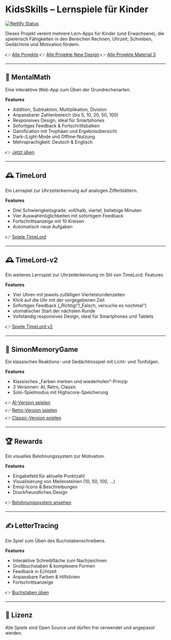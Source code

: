 # KidsSkills – Lernspiele für Kinder

[![Netlify Status](https://api.netlify.com/api/v1/badges/4598ceb6-41ec-4c74-ad49-37ce0a6f5064/deploy-status)](https://app.netlify.com/projects/daddiotime-kidsskills/deploys)

Dieses Projekt vereint mehrere Lern-Apps für Kinder (und Erwachsene), die spielerisch Fähigkeiten in den Bereichen Rechnen, Uhrzeit, Schreiben, Gedächtnis und Motivation fördern.

👉 [Alle Projekte](https://daddiotime-kidsskills.netlify.app/ProjectHub/index.html)
👉 [Alle Projekte New Design](https://daddiotime-kidsskills.netlify.app/ProjectHub/index-v2.html)
👉 [Alle Projekte Material 3](https://daddiotime-kidsskills.netlify.app/ProjectHub/index-v3.html)

---

## 🔢 MentalMath

Eine interaktive Web-App zum Üben der Grundrechenarten.

**Features**
- Addition, Subtraktion, Multiplikation, Division
- Anpassbarer Zahlenbereich (bis 5, 10, 20, 50, 100)
- Responsives Design, ideal für Smartphones
- Sofortiges Feedback & Fortschrittsbalken
- Gamification mit Trophäen und Ergebnisübersicht
- Dark-/Light-Mode und Offline-Nutzung
- Mehrsprachigkeit: Deutsch & Englisch

👉 [Jetzt üben](https://daddiotime-kidsskills.netlify.app/MentalMath/index.html)

---

## 🕰️ TimeLord

Ein Lernspiel zur Uhrzeiterkennung auf analogen Zifferblättern.

**Features**
- Drei Schwierigkeitsgrade: voll/halb, viertel, beliebige Minuten
- Vier Auswahlmöglichkeiten mit sofortigem Feedback
- Fortschrittsanzeige mit 10 Kreisen
- Automatisch neue Aufgaben

👉 [Spiele TimeLord](https://daddiotime-kidsskills.netlify.app/timelord/index.html)

---

## 🕰️ TimeLord-v2

Ein weiteres Lernspiel zur Uhrzeiterkennung im Stil von TimeLord.
Features

**Features**
- Vier Uhren mit jeweils zufälligen Viertelstundenzeiten
- Klick auf die Uhr mit der vorgegebenen Zeit
- Sofortiges Feedback („Richtig!“/„Falsch, versuche es nochmal“)
- utomatischer Start der nächsten Runde
- Vollständig responsives Design, ideal für Smartphones und Tablets 

👉 [Spiele TimeLord v2](https://daddiotime-kidsskills.netlify.app/timelord-v2/index.html)

---

## 🧠 SimonMemoryGame

Ein klassisches Reaktions- und Gedächtnisspiel mit Licht- und Tonfolgen.

**Features**
- Klassisches „Farben merken und wiederholen“-Prinzip
- 3 Versionen: AI, Retro, Classic
- Solo-Spielmodus mit Highscore-Speicherung

👉 [AI-Version spielen](https://daddiotime-kidsskills.netlify.app/SimonMemoryGame/version-ai/index.html)  
👉 [Retro-Version spielen](https://daddiotime-kidsskills.netlify.app/SimonMemoryGame/version-retro/index.html)  
👉 [Classic-Version spielen](https://daddiotime-kidsskills.netlify.app/SimonMemoryGame/version-classic/index.html)

---

## 🏆 Rewards

Ein visuelles Belohnungssystem zur Motivation.

**Features**
- Eingabefeld für aktuelle Punktzahl
- Visualisierung von Meilensteinen (10, 50, 100, …)
- Emoji-Icons & Beschreibungen
- Druckfreundliches Design

👉 [Belohnungssystem ansehen](https://daddiotime-kidsskills.netlify.app/rewards/index.html)

---

## ✍️ LetterTracing

Ein Spiel zum Üben des Buchstabenschreibens.

**Features**
- Interaktive Schreibfläche zum Nachzeichnen
- Großbuchstaben & komplexere Formen
- Feedback in Echtzeit
- Anpassbare Farben & Hilfslinien
- Fortschrittsanzeige

👉 [Buchstaben üben](https://daddiotime-kidsskills.netlify.app/lettertracing/index.html)

---

## 📄 Lizenz

Alle Spiele sind Open Source und dürfen frei verwendet und angepasst werden.